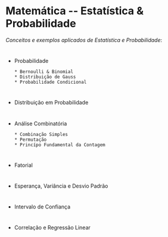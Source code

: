 # Matemática -- Estatística & Probabilidade
_Conceitos e exemplos aplicados de Estatística e Probabilidade_:
#
* Probabilidade

      * Bernoulli & Binomial
      * Distribuição de Gauss
      * Probabilidade Condicional
  #
      
* Distribuição em Probabilidade
#
* Análise Combinatória

      * Combinação Simples
      * Permutação
      * Princípo Fundamental da Contagem
  #
* Fatorial

  #
* Esperança, Variância e Desvio Padrão
  #
* Intervalo de Confiança
  #
* Correlação e Regressão Linear
  #    


  
